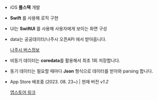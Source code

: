 - iOS **풀스택** 개발
- **Swift** 를 사용해 로직 구현
- UI는 **SwiftUI** 를 사용해 사용자에게 보이는 화면 구성
- data는 공공데이터/나주시 오픈API 에서 받아옵니다.
    
    [나주시 버스정보](http://bis.naju.go.kr/guide/usemethod/apiUse)
- 비동기 데이터는 **coredata**를 활용해서 최초 1회 저장합니다.
- 동기 데이터는 필요할 때마다 **Json** 형식으로 데이터를 받아와 parsing 합니다.
- App Store 배포중 (2023. 08. 23~) | 현재 버전 *v1.2*

    [앱스토어 링크](https://apps.apple.com/kr/app/%EB%82%98%EC%A3%BC%EC%8B%9C-%EB%B2%84%EC%8A%A4/id6459411077)